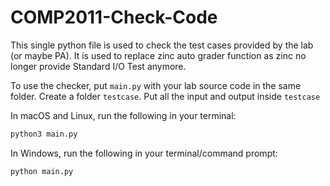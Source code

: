 # COMP2011-Check-Code

This single python file is used to check the test cases provided by the lab (or maybe PA). It is used to replace zinc auto grader function as zinc no longer provide Standard I/O Test anymore.

To use the checker, put `main.py` with your lab source code in the same folder. Create a folder `testcase`. Put all the input and output inside `testcase`

In macOS and Linux, run the following in your terminal:

```py
python3 main.py
```
In Windows, run the following in your terminal/command prompt:
```py
python main.py
```

